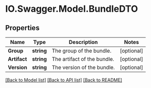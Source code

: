 # IO.Swagger.Model.BundleDTO
## Properties

Name | Type | Description | Notes
------------ | ------------- | ------------- | -------------
**Group** | **string** | The group of the bundle. | [optional] 
**Artifact** | **string** | The artifact of the bundle. | [optional] 
**Version** | **string** | The version of the bundle. | [optional] 

[[Back to Model list]](../README.md#documentation-for-models) [[Back to API list]](../README.md#documentation-for-api-endpoints) [[Back to README]](../README.md)

